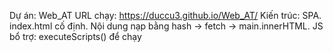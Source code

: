 Dự án: Web_AT
URL chạy: https://duccu3.github.io/Web_AT/
Kiến trúc: SPA. index.html cố định. Nội dung nạp bằng hash -> fetch -> main.innerHTML.
JS bổ trợ: executeScripts() để chạy <script> trong fragment; shim document.write qua window.documentWriteTarget.
CSS: main.css cho khung chung; Lab tách riêng: assets/css/Lab2.css, assets/css/Lab3.css.
Menu: cấu hình trong assets/js/app.js với {title, path, css}.
Trạng thái:
- Lab1: xong.
- Lab2: example, information, score (bảng HTML chỉnh trực tiếp), cv, news (iframe template) – xong.
- Lab3: tách riêng Lab3.css; 7.1 đã tạo examples và 7 ví dụ đầu.
Quy ước fragment: mỗi trang bắt đầu bằng <div class="content btX">, không có <html><head><body>.

